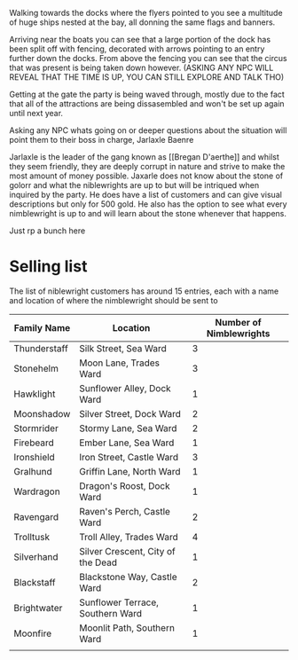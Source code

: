 Walking towards the docks where the flyers pointed to you see a multitude of huge ships nested at the bay, all donning the same flags and banners. 

Arriving near the boats you can see that a large portion of the dock has been split off with fencing, decorated with arrows pointing to an entry further down the docks. From above the fencing you can see that the circus that was present is being taken down however. (ASKING ANY NPC WILL REVEAL THAT THE TIME IS UP, YOU CAN STILL EXPLORE AND TALK THO)

Getting at the gate the party is being waved through, mostly due to the fact that all of the attractions are being dissasembled and won't be set up again until next year.

Asking any NPC whats going on or deeper questions about the situation will point them to their boss in charge, Jarlaxle Baenre

Jarlaxle is the leader of the gang known as [[Bregan D'aerthe]] and whilst they seem friendly, they are deeply corrupt in nature and strive to make the most amount of money possible.
Jaxarle does not know about the stone of golorr and what the niblewrights are up to but will be intriqued when inquired by the party. He does have a list of customers and can give visual descriptions but only for 500 gold. He also has the option to see what every nimblewright is up to and will learn about the stone whenever that happens. 

Just rp a bunch here

# Selling list
The list of niblewright customers has around 15 entries, each with a name and location of where the nimblewright should be sent to

| Family Name | Location | Number of Nimblewrights |
| ---- | ---- | ---- |
| Thunderstaff | Silk Street, Sea Ward | 3 |
| Stonehelm | Moon Lane, Trades Ward | 3 |
| Hawklight | Sunflower Alley, Dock Ward | 1 |
| Moonshadow | Silver Street, Dock Ward | 2 |
| Stormrider | Stormy Lane, Sea Ward | 2 |
| Firebeard | Ember Lane, Sea Ward | 1 |
| Ironshield | Iron Street, Castle Ward | 3 |
| Gralhund | Griffin Lane, North Ward | 1 |
| Wardragon | Dragon's Roost, Dock Ward | 1 |
| Ravengard | Raven's Perch, Castle Ward | 2 |
| Trolltusk | Troll Alley, Trades Ward | 4 |
| Silverhand | Silver Crescent, City of the Dead | 1 |
| Blackstaff | Blackstone Way, Castle Ward | 2 |
| Brightwater | Sunflower Terrace, Southern Ward | 1 |
| Moonfire | Moonlit Path, Southern Ward | 1 |
|  |  |  |


